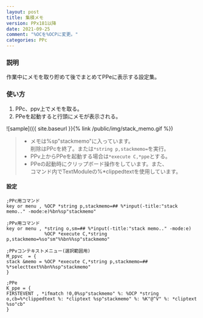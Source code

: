 ```yaml
---
layout: post
title: 集積メモ
version: PPx181以降
date: 2021-09-25
comment: "%OCを%OCPに変更。"
categories: PPc
---
```

### 説明
作業中にメモを取り貯めて後でまとめてPPeに表示する設定集。

### 使い方
1. PPc、ppv上でメモを取る。
2. PPeを起動すると行頭にメモが表示される。

![sample]({{ site.baseurl }}{% link /public/img/stack_memo.gif %})

> - メモは%sp"stackmemo"に入っています。<BR>
  削除はPPcを終了。または`*string p,stackmemo=`を実行。
> - PPv上からPPeを起動する場合は`*execute C,*ppe`とする。
> - PPeの起動時にクリップボード操作をしています。また、<BR>
    コマンド内でTextModuleの%*clippedtextを使用しています。

#### 設定
```clean
;PPc用コマンド
key or menu , %OCP *string p,stackmemo=## %*input(-title:"stack memo.." -mode:e)%bn%sp"stackmemo"

;PPv用コマンド
key or menu , *string o,sm=## %*input(-title:"stack memo.." -mode:e)
              %OCP *execute C,*string p,stackmemo=%so"sm"%%bn%%sp"stackmemo"

;PPvコンテキストメニュー(選択範囲用)
M_ppvc  = {
stack &memo = %OCP *execute C,*string p,stackmemo=## %*selecttext%%bn%%sp"stackmemo"
}

;PPe
K_ppe = {
FIRSTEVENT , *ifmatch !0,0%sp"stackmemo" %: %OCP *string o,cb=%*clippedtext %: *cliptext %sp"stackmemo" %: %K"@^V" %: *cliptext %so"cb"
}
```
